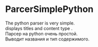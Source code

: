 # ParcerSimplePython
 The python parser is very simple.<br> displays titles and content type . <br> Парсер на python очень простой.<br> Выводит названия и тип содержимого.
